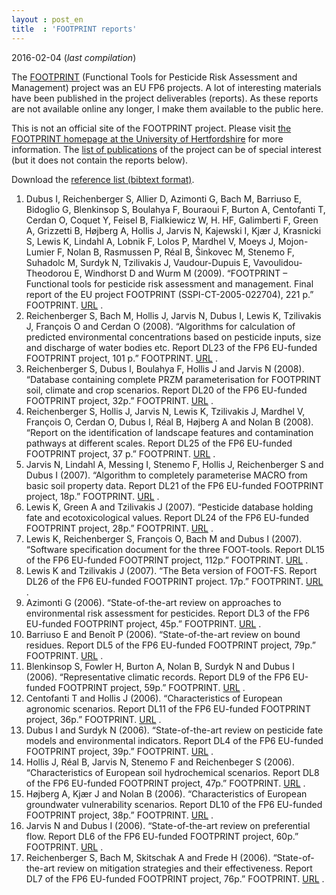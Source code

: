 ```yaml
---
layout : post_en
title  : 'FOOTPRINT reports'
---
```


<!-- DO NOT EDIT THIS FILE. EDIT _posts/2016-02-03-footprint-reports.md0 INSTEAD -->

2016-02-04 (_last compilation_)

The [FOOTPRINT][] (Functional Tools for Pesticide Risk Assessment and Management) 
project was an EU FP6 projects. A lot of interesting materials have been published 
in the project deliverables (reports). As these reports are not available online 
any longer, I make them available to the public here.

This is not an official site of the FOOTPRINT project. Please visit [the FOOTPRINT 
homepage at the University of Hertfordshire][FOOTPRINT] for more information. 
The [list of publications][FOOT_PUB] of the project can be of special interest 
(but it does not contain the reports below).

Download the [reference list (bibtext format)](/assets/bib/FOOTPRINT_REPORTS.BIB).

1. Dubus I, Reichenberger S, Allier D, Azimonti G, Bach M, Barriuso E, Bidoglio G, Blenkinsop S, Boulahya F, Bouraoui F, Burton A, Centofanti T, Cerdan O, Coquet Y, Feisel B, Fialkiewicz W, H. HF, Galimberti F, Green A, Grizzetti B, Højberg A, Hollis J, Jarvis N, Kajewski I, Kjær J, Krasnicki S, Lewis K, Lindahl A, Lobnik F, Lolos P, Mardhel V, Moeys J, Mojon-Lumier F, Nolan B, Rasmussen P, Réal B, Šinkovec M, Stenemo F, Suhadolc M, Surdyk N, Tzilivakis J, Vaudour-Dupuis E, Vavoulidou-Theodorou E, Windhorst D and Wurm M (2009). “FOOTPRINT – Functional tools for pesticide risk assessment and management. Final report of the EU project FOOTPRINT (SSPI-CT-2005-022704), 221 p.” FOOTPRINT. <a href="/assets/pdf/FOOTPRINT/FOOTPRINT_DL43.pdf">URL</a> .
2. Reichenberger S, Bach M, Hollis J, Jarvis N, Dubus I, Lewis K, Tzilivakis J, François O and Cerdan O (2008). “Algorithms for calculation of predicted environmental concentrations based on pesticide inputs, size and discharge of water bodies etc. Report DL23 of the FP6 EU-funded FOOTPRINT project, 101 p.” FOOTPRINT. <a href="/assets/pdf/FOOTPRINT/FOOTPRINT_DL23.pdf">URL</a> .
3. Reichenberger S, Dubus I, Boulahya F, Hollis J and Jarvis N (2008). “Database containing complete PRZM parameterisation for FOOTPRINT soil, climate and crop scenarios. Report DL20 of the FP6 EU-funded FOOTPRINT project, 32p.” FOOTPRINT. <a href="/assets/pdf/FOOTPRINT/FOOTPRINT_DL20.pdf">URL</a> .
4. Reichenberger S, Hollis J, Jarvis N, Lewis K, Tzilivakis J, Mardhel V, François O, Cerdan O, Dubus I, Réal B, Højberg A and Nolan B (2008). “Report on the identification of landscape features and contamination pathways at different scales. Report DL25 of the FP6 EU-funded FOOTPRINT project, 37 p.” FOOTPRINT. <a href="/assets/pdf/FOOTPRINT/FOOTPRINT_DL25.pdf">URL</a> .
5. Jarvis N, Lindahl A, Messing I, Stenemo F, Hollis J, Reichenberger S and Dubus I (2007). “Algorithm to completely parameterise MACRO from basic soil property data. Report DL21 of the FP6 EU-funded FOOTPRINT project, 18p.” FOOTPRINT. <a href="/assets/pdf/FOOTPRINT/FOOTPRINT_DL21.pdf">URL</a> .
6. Lewis K, Green A and Tzilivakis J (2007). “Pesticide database holding fate and ecotoxicological values. Report DL24 of the FP6 EU-funded FOOTPRINT project, 28p.” FOOTPRINT. <a href="/assets/pdf/FOOTPRINT/FOOTPRINT_DL24.pdf">URL</a> .
7. Lewis K, Reichenberger S, François O, Bach M and Dubus I (2007). “Software specification document for the three FOOT-tools. Report DL15 of the FP6 EU-funded FOOTPRINT project, 112p.” FOOTPRINT. <a href="/assets/pdf/FOOTPRINT/FOOTPRINT_DL15.pdf">URL</a> .
8. Lewis K and Tzilivakis J (2007). “The Beta version of FOOT-FS. Report DL26 of the FP6 EU-funded FOOTPRINT project. 17p.” FOOTPRINT. <a href="/assets/pdf/FOOTPRINT/FOOTPRINT_DL26.pdf">URL</a> .
9. Azimonti G (2006). “State-of-the-art review on approaches to environmental risk assessment for pesticides. Report DL3 of the FP6 EU-funded FOOTPRINT project, 45p.” FOOTPRINT. <a href="/assets/pdf/FOOTPRINT/FOOTPRINT_DL03.pdf">URL</a> .
10. Barriuso E and Benoît P (2006). “State-of-the-art review on bound residues. Report DL5 of the FP6 EU-funded FOOTPRINT project, 79p.” FOOTPRINT. <a href="/assets/pdf/FOOTPRINT/FOOTPRINT_DL05.pdf">URL</a> .
11. Blenkinsop S, Fowler H, Burton A, Nolan B, Surdyk N and Dubus I (2006). “Representative climatic records. Report DL9 of the FP6 EU-funded FOOTPRINT project, 59p.” FOOTPRINT. <a href="/assets/pdf/FOOTPRINT/FOOTPRINT_DL09.pdf">URL</a> .
12. Centofanti T and Hollis J (2006). “Characteristics of European agronomic scenarios. Report DL11 of the FP6 EU-funded FOOTPRINT project, 36p.” FOOTPRINT. <a href="/assets/pdf/FOOTPRINT/FOOTPRINT_DL11.pdf">URL</a> .
13. Dubus I and Surdyk N (2006). “State-of-the-art review on pesticide fate models and environmental indicators. Report DL4 of the FP6 EU-funded FOOTPRINT project, 39p.” FOOTPRINT. <a href="/assets/pdf/FOOTPRINT/FOOTPRINT_DL04.pdf">URL</a> .
14. Hollis J, Réal B, Jarvis N, Stenemo F and Reichenbeger S (2006). “Characteristics of European soil hydrochemical scenarios. Report DL8 of the FP6 EU-funded FOOTPRINT project, 47p.” FOOTPRINT. <a href="/assets/pdf/FOOTPRINT/FOOTPRINT_DL08.pdf">URL</a> .
15. Højberg A, Kjær J and Nolan B (2006). “Characteristics of European groundwater vulnerability scenarios. Report DL10 of the FP6 EU-funded FOOTPRINT project, 38p.” FOOTPRINT. <a href="/assets/pdf/FOOTPRINT/FOOTPRINT_DL10.pdf">URL</a> .
16. Jarvis N and Dubus I (2006). “State-of-the-art review on preferential flow. Report DL6 of the FP6 EU-funded FOOTPRINT project, 60p.” FOOTPRINT. <a href="/assets/pdf/FOOTPRINT/FOOTPRINT_DL06.pdf">URL</a> .
17. Reichenberger S, Bach M, Skitschak A and Frede H (2006). “State-of-the-art review on mitigation strategies and their effectiveness. Report DL7 of the FP6 EU-funded FOOTPRINT project, 76p.” FOOTPRINT. <a href="/assets/pdf/FOOTPRINT/FOOTPRINT_DL07.pdf">URL</a> .

<!-- List of links -->
[FOOTPRINT]:       http://sitem.herts.ac.uk/aeru/footprint/ "The FOOTPRINT Project (@University of Hertfordshire)"
[FOOT_PUB]:        http://sitem.herts.ac.uk/aeru/footprint/public_foot.htm "FOOTPRINT publications (@University of Hertfordshire)"

